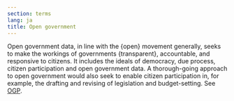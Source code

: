 ```yaml
---
section: terms
lang: ja
title: Open government
---
```


Open government data, in line with the {open} movement generally, seeks to make the workings of governments {transparent}, accountable, and responsive to citizens. It includes the ideals of democracy, due process, citizen participation and open government data. A thorough-going approach to open government would also seek to enable citizen participation in, for example, the drafting and revising of legislation and budget-setting. See [OGP](/glossary/en/terms/ogp/).